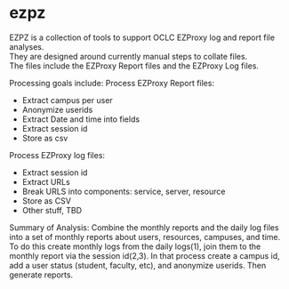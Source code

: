 # ezpz
EZPZ is a collection of tools to support OCLC EZProxy log and report file analyses.  
They are designed around currently manual steps to collate files.   
The files include the EZProxy Report files and the EZProxy Log files.

Processing goals include:
Process EZProxy Report files:
* Extract campus per user		
* Anonymize userids
* Extract Date and time into fields
* Extract session id
* Store as csv

Process EZProxy log files:
* Extract session id
* Extract URLs
* Break URLS into components: service, server, resource
* Store as CSV
* Other stuff, TBD

Summary of Analysis:
Combine the monthly reports and the daily log files into a set of monthly reports about users, resources, campuses, and time.  
To do this create monthly logs from the daily logs(1), join them to the monthly report via the session id(2,3). 
In that process create a campus id, add a user status (student, faculty, etc), and anonymize userids.  Then generate reports.
